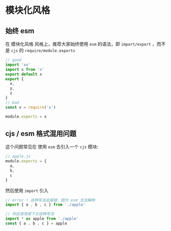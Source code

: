 # 模块化风格

## 始终 esm

在 模块化风格 风格上，推荐大家始终使用 `esm` 的语法，即 `import/export` ，而不是 `cjs` 的 `require/module.exports`

```ts
// good
import 'xx'
import x from 'x'
export default x
export {
  x,
  y,
  z
}
// bad
const x = require('x')

module.exports = x
```

## cjs / esm 格式混用问题

这个问题常见在 使用 `esm` 去引入一个 `cjs` 模块:

```js
// apple.js
module.exports = {
  a,
  b,
  c
}
```

然后使用 `import` 引入

```js
// error ! 这种写法会报错，因为 esm 无法解构
import { a , b , c } from './apple'

// 你应该改成下方这种写法
import * as apple from './apple'
const { a , b , c } = apple
```
